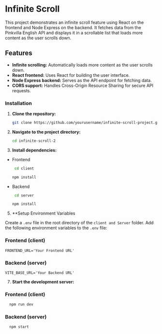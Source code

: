 # Infinite Scroll

This project demonstrates an infinite scroll feature using React on the frontend and Node Express on the backend. It fetches data from the Pinkvilla English API and displays it in a scrollable list that loads more content as the user scrolls down.

## Features

- **Infinite scrolling:** Automatically loads more content as the user scrolls down.
- **React frontend:** Uses React for building the user interface.
- **Node Express backend:** Serves as the API endpoint for fetching data.
- **CORS support:** Handles Cross-Origin Resource Sharing for secure API requests.


### Installation

1. **Clone the repository:**

    ```bash
    git clone https://github.com/yourusername/infinite-scroll-project.git
    ```

2. **Navigate to the project directory:**

    ```bash
    cd infinite-scroll-2
    ```

3. **Install dependencies:**

- Frontend

   ```bash
    cd client
   ```
    ```bash
    npm install
    ```

- Backend

   ```bash
    cd server
   ```
    ```bash
    npm install
    ```

5. **Setup Environment Variables

Create a `.env` file in the root directory of the `client and Server` folder. Add the following environment variables to the `.env` file:

### Frontend (client)

    FRONTEND_URL='Your Frontend URL'

### Backend (server)

    VITE_BASE_URL='Your Backend URL'



7. **Start the development server:**

### Frontend (client)

  ```bash
    npm run dev
   ```

### Backend (server)

  ```bash
    npm start
   ```


